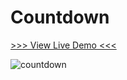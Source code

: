 # Countdown

[>>> View Live Demo <<<](https://michelpomerantzeff.github.io/Countdown/)


![countdown](https://user-images.githubusercontent.com/96065240/175430636-ee3b1c21-8ebb-4822-b75a-27f87ff97db6.png)
